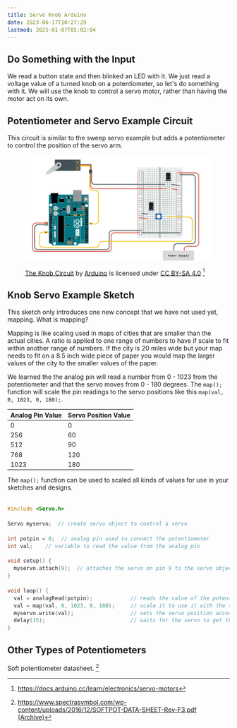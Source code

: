 ```yaml
---
title: Servo Knob Arduino
date: 2023-06-17T10:27:29
lastmod: 2025-01-07T05:02:04
---
```


## Do Something with the Input

We read a button state and then blinked an LED with it. We just read a voltage value of a turned knob on a potentiometer, so let's do something with it. We will use the knob to control a servo motor, rather than having the motor act on its own.

## Potentiometer and Servo Example Circuit

This circuit is similar to the sweep servo example but adds a potentiometer to control the position of the servo arm.

<figure>

[![Servo Knob Circuit Example](./attachments/2025-servo-knob-circuit-from-arduino-docs.png)](./attachments/2025-servo-knob-circuit-from-arduino-docs.png)

<figcaption>

[The Knob Circuit](https://docs.arduino.cc/learn/electronics/servo-motors) by [Arduino](https://www.arduino.cc/) is licensed under [CC BY-SA 4.0](https://creativecommons.org/licenses/by-sa/4.0/) [^1]

</figcaption>
</figure>

## Knob Servo Example Sketch

This sketch only introduces one new concept that we have not used yet, mapping. What is mapping?

Mapping is like scaling used in maps of cities that are smaller than the actual cities. A ratio is applied to one range of numbers to have if scale to fit within another range of numbers. If the city is 20 miles wide but your map needs to fit on a 8.5 inch wide piece of paper you would map the larger values of the city to the smaller values of the paper.

We learned the the analog pin will read a number from 0 - 1023 from the potentiometer and that the servo moves from 0 - 180 degrees. The `map();` function will scale the pin readings to the servo positions like this `map(val, 0, 1023, 0, 180);`.

<div class="responsive-table-markdown">

| Analog Pin Value | Servo Position Value |
| ---------------- | -------------------- |
| 0                | 0                    |
| 256              | 60                   |
| 512              | 90                   |
| 768              | 120                  |
| 1023             | 180                  |

</div>

The `map();` function can be used to scaled all kinds of values for use in your sketches and designs.

```C

#include <Servo.h>

Servo myservo;  // create servo object to control a servo

int potpin = 0;  // analog pin used to connect the potentiometer
int val;    // variable to read the value from the analog pin

void setup() {
  myservo.attach(9);  // attaches the servo on pin 9 to the servo object
}

void loop() {
  val = analogRead(potpin);            // reads the value of the potentiometer (value between 0 and 1023)
  val = map(val, 0, 1023, 0, 180);     // scale it to use it with the servo (value between 0 and 180)
  myservo.write(val);                  // sets the servo position according to the scaled value
  delay(15);                           // waits for the servo to get there
}

```

## Other Types of Potentiometers

Soft potentiometer datasheet. [^2]

[^1]: https://docs.arduino.cc/learn/electronics/servo-motors
[^2]: https://www.spectrasymbol.com/wp-content/uploads/2016/12/SOFTPOT-DATA-SHEET-Rev-F3.pdf [(Archive)](./attachments/SOFTPOT-DATA-SHEET-Rev-F3.pdf)
